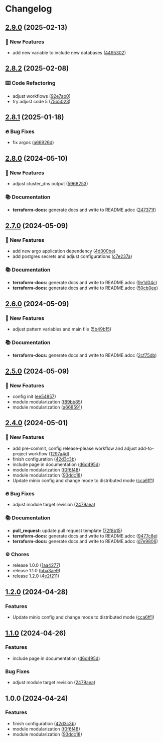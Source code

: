 # Changelog

## [2.9.0](https://github.com/GersonRS/modern-gitops-stack-module-postgresql/compare/v2.8.2...v2.9.0) (2025-02-13)


### 🚀 New Features

* add new variable to include new databases ([4495302](https://github.com/GersonRS/modern-gitops-stack-module-postgresql/commit/44953025eddeb6157d64cf86c5bf1fa3de965c6a))

## [2.8.2](https://github.com/GersonRS/modern-gitops-stack-module-postgresql/compare/v2.8.1...v2.8.2) (2025-02-08)


### ⌨️ Code Refactoring

* adjust workflows ([92e7ab0](https://github.com/GersonRS/modern-gitops-stack-module-postgresql/commit/92e7ab071485de4a0e39174a22ae5496c686d922))
* try adjust code 5 ([75b5023](https://github.com/GersonRS/modern-gitops-stack-module-postgresql/commit/75b502389fdf17b83e13b1cf3491355f0d147a2b))

## [2.8.1](https://github.com/GersonRS/modern-gitops-stack-module-postgresql/compare/v2.8.0...v2.8.1) (2025-01-18)


### 🔥 Bug Fixes

* fix argos ([a66926d](https://github.com/GersonRS/modern-gitops-stack-module-postgresql/commit/a66926d74075fd6175901a94608e133069c56d09))

## [2.8.0](https://github.com/GersonRS/modern-gitops-stack-module-postgresql/compare/v2.7.0...v2.8.0) (2024-05-10)


### 🚀 New Features

* adjust cluster_dns output ([5968253](https://github.com/GersonRS/modern-gitops-stack-module-postgresql/commit/5968253480e8f68eb0331be8d5ead3b8ca30e175))


### 📚 Documentation

* **terraform-docs:** generate docs and write to README.adoc ([247371f](https://github.com/GersonRS/modern-gitops-stack-module-postgresql/commit/247371f2c430d69cdeadad8977212d321bb71a3f))

## [2.7.0](https://github.com/GersonRS/modern-gitops-stack-module-postgresql/compare/v2.6.0...v2.7.0) (2024-05-09)


### 🚀 New Features

* add new argo application dependency ([4d300be](https://github.com/GersonRS/modern-gitops-stack-module-postgresql/commit/4d300be1d7aef892543dc37c1508c70839ea49a7))
* add postgres secrets and adjust configurations ([c7e237a](https://github.com/GersonRS/modern-gitops-stack-module-postgresql/commit/c7e237a434113683b3c846d1b64c04d46068339c))


### 📚 Documentation

* **terraform-docs:** generate docs and write to README.adoc ([9e1d04c](https://github.com/GersonRS/modern-gitops-stack-module-postgresql/commit/9e1d04c988ee3d5cb2e6b386bc849c50e91b0d04))
* **terraform-docs:** generate docs and write to README.adoc ([50cb0ee](https://github.com/GersonRS/modern-gitops-stack-module-postgresql/commit/50cb0ee4372382dc12d4e5791706e155d228734f))

## [2.6.0](https://github.com/GersonRS/modern-gitops-stack-module-postgresql/compare/v2.5.0...v2.6.0) (2024-05-09)


### 🚀 New Features

* adjust pattern variables and main file ([5b49b15](https://github.com/GersonRS/modern-gitops-stack-module-postgresql/commit/5b49b1523048e053b591b75fd3d841fc3bd57599))


### 📚 Documentation

* **terraform-docs:** generate docs and write to README.adoc ([2cf75db](https://github.com/GersonRS/modern-gitops-stack-module-postgresql/commit/2cf75dbef22749b1ebc167fb831b9a68e2b5e329))

## [2.5.0](https://github.com/GersonRS/modern-gitops-stack-module-postgresql/compare/v2.4.0...v2.5.0) (2024-05-09)


### 🚀 New Features

* config init ([ee54857](https://github.com/GersonRS/modern-gitops-stack-module-postgresql/commit/ee54857aa57e6478101d84cbd1268a712d17328a))
* module modularization ([f89bb85](https://github.com/GersonRS/modern-gitops-stack-module-postgresql/commit/f89bb853d4f386ff46814428a519481b06ff2714))
* module modularization ([a668591](https://github.com/GersonRS/modern-gitops-stack-module-postgresql/commit/a668591315b538f183e55049e2ee9909e335d9df))

## [2.4.0](https://github.com/GersonRS/modern-gitops-stack-module-minio/compare/v2.3.0...v2.4.0) (2024-05-01)


### 🚀 New Features

* add pre-commit, config release-please workflow and adjust add-to-project workflow ([1297a4d](https://github.com/GersonRS/modern-gitops-stack-module-minio/commit/1297a4d3c500c07a0975f4f9b31b2ee5846ce1d1))
* finish configuration ([42d3c3b](https://github.com/GersonRS/modern-gitops-stack-module-minio/commit/42d3c3bb399e003ce95513457b9ceae1be269719))
* include page in documentation ([d6d495d](https://github.com/GersonRS/modern-gitops-stack-module-minio/commit/d6d495d8d0ca4fbd587aa0acd2fe8955850a0d94))
* module modularization ([f0f6f48](https://github.com/GersonRS/modern-gitops-stack-module-minio/commit/f0f6f48b11ab448280f1c809e4ddfbb781a4a495))
* module modularization ([93ddc18](https://github.com/GersonRS/modern-gitops-stack-module-minio/commit/93ddc1805cc5cb6eabf8e18c6602d3e73a5543ee))
* Update minio config and change mode to distributed mode ([cca6ff1](https://github.com/GersonRS/modern-gitops-stack-module-minio/commit/cca6ff1eed86264a89d44fd8fa314af6d8e6a87e))


### 🔥 Bug Fixes

* adjust module target revision ([2479aea](https://github.com/GersonRS/modern-gitops-stack-module-minio/commit/2479aea5459a3a09002061efb8c37b4084c5dc14))


### 📚 Documentation

* **pull_request:** update pull request template ([72f8b15](https://github.com/GersonRS/modern-gitops-stack-module-minio/commit/72f8b1535bf1c7e2f3f081debf90cea34b3fc5ef))
* **terraform-docs:** generate docs and write to README.adoc ([9477c8e](https://github.com/GersonRS/modern-gitops-stack-module-minio/commit/9477c8ea11903f69fda72ec51b3cc13db703b93d))
* **terraform-docs:** generate docs and write to README.adoc ([d7e9806](https://github.com/GersonRS/modern-gitops-stack-module-minio/commit/d7e9806c63124b66dd3d25fa5259a997cc280860))


### ⚙️ Chores

* release 1.0.0 ([1aa4277](https://github.com/GersonRS/modern-gitops-stack-module-minio/commit/1aa4277287af68ac86105686a6bb12ce1feaad2e))
* release 1.1.0 ([bba3ae9](https://github.com/GersonRS/modern-gitops-stack-module-minio/commit/bba3ae9232b9f0c5e5dc818b12333b5e0b1f094d))
* release 1.2.0 ([4e2f211](https://github.com/GersonRS/modern-gitops-stack-module-minio/commit/4e2f2114331fd6b1aceecc449092a65bb91b7f44))

## [1.2.0](https://github.com/GersonRS/modern-gitops-stack-module-minio/compare/v1.1.0...v1.2.0) (2024-04-28)


### Features

* Update minio config and change mode to distributed mode ([cca6ff1](https://github.com/GersonRS/modern-gitops-stack-module-minio/commit/cca6ff1eed86264a89d44fd8fa314af6d8e6a87e))

## [1.1.0](https://github.com/GersonRS/modern-gitops-stack-module-minio/compare/v1.0.0...v1.1.0) (2024-04-26)


### Features

* include page in documentation ([d6d495d](https://github.com/GersonRS/modern-gitops-stack-module-minio/commit/d6d495d8d0ca4fbd587aa0acd2fe8955850a0d94))


### Bug Fixes

* adjust module target revision ([2479aea](https://github.com/GersonRS/modern-gitops-stack-module-minio/commit/2479aea5459a3a09002061efb8c37b4084c5dc14))

## 1.0.0 (2024-04-24)


### Features

* finish configuration ([42d3c3b](https://github.com/GersonRS/modern-gitops-stack-module-minio/commit/42d3c3bb399e003ce95513457b9ceae1be269719))
* module modularization ([f0f6f48](https://github.com/GersonRS/modern-gitops-stack-module-minio/commit/f0f6f48b11ab448280f1c809e4ddfbb781a4a495))
* module modularization ([93ddc18](https://github.com/GersonRS/modern-gitops-stack-module-minio/commit/93ddc1805cc5cb6eabf8e18c6602d3e73a5543ee))
